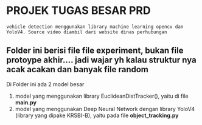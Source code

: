 # PROJEK TUGAS BESAR PRD
    vehicle detection menggunakan library machine learning opencv dan YoloV4. Source video diambil dari website dinas perhubungan

## Folder ini berisi file file experiment, bukan file protoype akhir.... jadi wajar yh kalau struktur nya acak acakan dan banyak file random

Di Folder ini ada 2 model besar
1. model yang menggunakan library EuclideanDistTracker(), yaitu di file **main.py**
2. model yang menggunakan Deep Neural Network dengan library YoloV4 (library yang dipake KRSBI-B), yaitu pada file **object_tracking.py**

